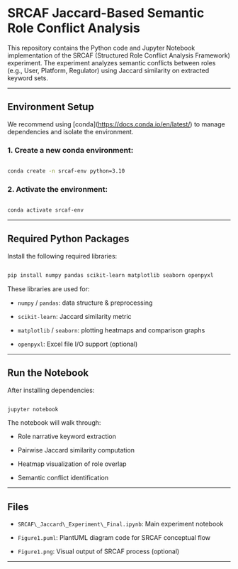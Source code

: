 # SRCAF Jaccard-Based Semantic Role Conflict Analysis



This repository contains the Python code and Jupyter Notebook implementation of the SRCAF (Structured Role Conflict Analysis Framework) experiment. The experiment analyzes semantic conflicts between roles (e.g., User, Platform, Regulator) using Jaccard similarity on extracted keyword sets.



---



##  Environment Setup



We recommend using \[conda](https://docs.conda.io/en/latest/) to manage dependencies and isolate the environment.



### 1. Create a new conda environment:



```bash

conda create -n srcaf-env python=3.10

```



### 2. Activate the environment:



```bash

conda activate srcaf-env

```



---



##  Required Python Packages



Install the following required libraries:



```bash

pip install numpy pandas scikit-learn matplotlib seaborn openpyxl

```



These libraries are used for:

- `numpy` / `pandas`: data structure \& preprocessing

- `scikit-learn`: Jaccard similarity metric

- `matplotlib` / `seaborn`: plotting heatmaps and comparison graphs

- `openpyxl`: Excel file I/O support (optional)



---



##  Run the Notebook



After installing dependencies:



```bash

jupyter notebook

```



The notebook will walk through:

- Role narrative keyword extraction

- Pairwise Jaccard similarity computation

- Heatmap visualization of role overlap

- Semantic conflict identification



---



##  Files



- `SRCAF\_Jaccard\_Experiment\_Final.ipynb`: Main experiment notebook

- `Figure1.puml`: PlantUML diagram code for SRCAF conceptual flow

- `Figure1.png`: Visual output of SRCAF process (optional)



---



 



